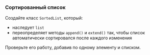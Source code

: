 ### Сортированный список
Создайте класс `SortedList`, который:
- наследует `list`
- переопределяет методы `append()` и `extend()` так, чтобы список автоматически сортировался после каждого изменения

Проверьте его работу, добавив по одному элементу и списком.
